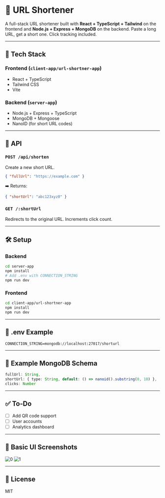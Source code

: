 
# 🔗 URL Shortener

A full-stack URL shortener built with **React + TypeScript + Tailwind** on the frontend and **Node.js + Express + MongoDB** on the backend. Paste a long URL, get a short one. Click tracking included.

---

## 🚀 Tech Stack

### Frontend (`client-app/url-shortner-app`)
- React + TypeScript
- Tailwind CSS
- Vite

### Backend (`server-app`)
- Node.js + Express + TypeScript
- MongoDB + Mongoose
- NanoID (for short URL codes)

---

## 🧪 API

### `POST /api/shorten`
Create a new short URL.
```json
{ "fullUrl": "https://example.com" }
```
➡️ Returns:
```json
{ "shortUrl": "abc123xyz0" }
```

### `GET /:shortUrl`
Redirects to the original URL. Increments click count.

---

## 🛠️ Setup

### Backend
```bash
cd server-app
npm install
# Add .env with CONNECTION_STRING
npm run dev
```

### Frontend
```bash
cd client-app/url-shortner-app
npm install
npm run dev
```

---

## 🌱 .env Example

```env
CONNECTION_STRING=mongodb://localhost:27017/shorturl
```

---

## 📎 Example MongoDB Schema

```ts
fullUrl: String,
shortUrl: { type: String, default: () => nanoid().substring(0, 10) },
clicks: Number
```

---

## ✅ To-Do

- [ ] Add QR code support
- [ ] User accounts
- [ ] Analytics dashboard

---

## 📸 Basic UI Screenshots


![0](https://github.com/user-attachments/assets/0d8fc363-9c31-4c43-b5b0-4a5ee6fc56c9)
![1](https://github.com/user-attachments/assets/822fc8ea-4e0e-4926-9f46-beb6d7a2dc48)


---

## 📄 License

MIT
